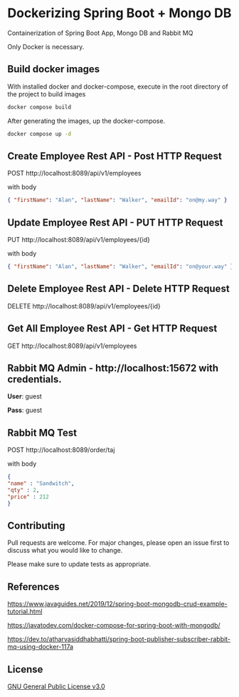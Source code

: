 # Dockerizing Spring Boot + Mongo DB

Containerization of Spring Boot App, Mongo DB and Rabbit MQ

Only Docker is necessary.

## Build docker images

With installed docker and docker-compose, execute in the root directory of the project to build images

```bash
docker compose build
```
After generating the images, up the docker-compose.
```bash
docker compose up -d
```

## Create Employee Rest API - Post HTTP Request 
POST http://localhost:8089/api/v1/employees

with body
```json
{ "firstName": "Alan", "lastName": "Walker", "emailId": "on@my.way" }
```

## Update Employee Rest API - PUT HTTP Request 
PUT http://localhost:8089/api/v1/employees/{id} 

with body
```json
{ "firstName": "Alan", "lastName": "Walker", "emailId": "on@your.way" }
```

## Delete Employee Rest API - Delete HTTP Request 
DELETE http://localhost:8089/api/v1/employees/{id}

## Get All Employee Rest API - Get HTTP Request 
GET http://localhost:8089/api/v1/employees

## Rabbit MQ Admin - http://localhost:15672 with credentials. 

**User**: guest 

**Pass**: guest

## Rabbit MQ Test
POST http://localhost:8089/order/taj

with body
```json
{
"name" : "Sandwitch",
"qty" : 2,
"price" : 212
}
```

## Contributing
Pull requests are welcome. For major changes, please open an issue first to discuss what you would like to change.

Please make sure to update tests as appropriate.

## References
https://www.javaguides.net/2019/12/spring-boot-mongodb-crud-example-tutorial.html

https://javatodev.com/docker-compose-for-spring-boot-with-mongodb/

https://dev.to/atharvasiddhabhatti/spring-boot-publisher-subscriber-rabbit-mq-using-docker-117a

## License
[GNU General Public License v3.0](https://github.com/raphaelzana/mongodb/blob/main/LICENSE)